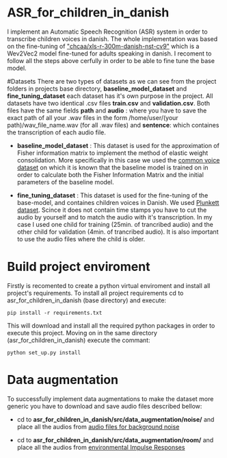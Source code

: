 # ASR_for_children_in_danish
I implement an Automatic Speech Recognition (ASR) system in order to transcribe children voices in danish. The whole implementation was based on the fine-tuning of  ["chcaa/xls-r-300m-danish-nst-cv9"](https://huggingface.co/chcaa/xls-r-300m-danish-nst-cv9)  which is a Wev2Vec2 model fine-tuned for adults speaking in danish. I recoment to follow all the steps above cerfully in order to be able to fine tune the base model.

#Datasets
There are two types of datasets as we can see from the project folders in projects base directory, **baseline_model_dataset** and **fine_tuning_dataset** each dataset has it's own purpose in the project. All datasets have two identical .csv files **train.csv** and **validation.csv**. Both files have the same fields **path** and **audio** : where you have to save the exact path of all your .wav files in the form /home/user/(your path)/wav_file_name.wav (for all .wav files) and **sentence**: which containes the transcription of each audio file.

 - **baseline_model_dataset** : This dataset is used for the approximation of Fisher information matrix to implement the method of elastic weight consolidation. More specifically in this case we used the [common voice dataset](https://commonvoice.mozilla.org/da/datasets) on which it is known that the baseline model is trained on in order to calculate both the Fisher Information Matrix and the initial parameters of the baseline model. 

- **fine_tuning_dataset** : This dataset is used for the fine-tuning of the base-model, and containes children voices in Danish. We used [Plunkett dataset](https://sla.talkbank.org/TBB/childes/Scandinavian/Danish/Plunkett). Scince it does not contain time stamps you have to cut the audio by yourself and to match the audio with it's transcription. In my case I used one child for training (25min. of trancribed audio) and the other child for validation (4min. of trancribed audio). It is also important to use the audio files where the child is older.

# Build project enviroment
Firstly is recomented to create a python virtual enviroment and install all project's requirements. To install all project requirements cd to asr_for_children_in_danish (base directory) and execute:


```
pip install -r requirements.txt
```
This will download and install all the required python packages in order to execute this project. Moving on in the same directory (asr_for_children_in_danish) execute the commant:
```
python set_up.py install
```
# Data augmentation
To successfully implement data augmentations to make the dataset more generic you have to download and save audio files described bellow:
-  cd to **asr_for_children_in_danish/src/data_augmentation/noise/** and place all the audios from [audio files for background noise](https://www.openslr.org/17/)

- cd to **asr_for_children_in_danish/src/data_augmentation/room/** and place all the audios from  [environmental Impulse Responses ](https://mcdermottlab.mit.edu/Reverb/IR_Survey.html)
